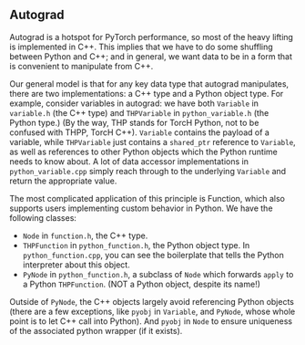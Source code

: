 ## Autograd

Autograd is a hotspot for PyTorch performance, so most of the heavy lifting is
implemented in C++. This implies that we have to do some shuffling between
Python and C++; and in general, we want data to be in a form that is convenient
to manipulate from C++.

Our general model is that for any key data type that autograd manipulates,
there are two implementations: a C++ type and a Python object type.  For
example, consider variables in autograd: we have both `Variable` in `variable.h`
(the C++ type) and `THPVariable` in `python_variable.h` (the Python type.)
(By the way, THP stands for TorcH Python, not to be confused with THPP, TorcH
C++).  `Variable` contains the payload of a variable, while `THPVariable` just
contains a `shared_ptr` reference to `Variable`, as well as references to other
Python objects which the Python runtime needs to know about.  A lot of
data accessor implementations in `python_variable.cpp` simply reach through
to the underlying `Variable` and return the appropriate value.

The most complicated application of this principle is Function, which also
supports users implementing custom behavior in Python.  We have the following
classes:

* `Node` in `function.h`, the C++ type.
* `THPFunction` in `python_function.h`, the Python object type.  In
  `python_function.cpp`, you can see the boilerplate that tells the Python
  interpreter about this object.
* `PyNode` in `python_function.h`, a subclass of `Node` which forwards
  `apply` to a Python `THPFunction`. (NOT a Python object, despite its name!)

Outside of `PyNode`, the C++ objects largely avoid referencing Python
objects (there are a few exceptions, like `pyobj` in `Variable`, and
`PyNode`, whose whole point is to let C++ call into Python). And `pyobj`
in `Node` to ensure uniqueness of the associated python wrapper (if it exists).
